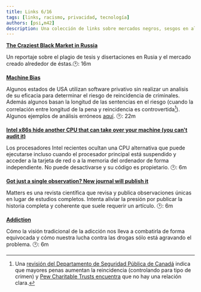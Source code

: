 ```yaml
---
title: Links 6/16
tags: [links, racismo, privacidad, tecnología]
authors: [psi,m42]
description: Una colección de links sobre mercados negros, sesgos en algoritmos, journals sobre casos únicos y otros.
---
```


[**The Craziest Black Market in Russia**](http://www.slate.com/articles/news_and_politics/cover_story/2016/05/the_thriving_russian_black_market_in_dissertations_and_the_crusaders_fighting.html)

Un reportaje sobre el plagio de tesis y disertaciones en Rusia y el mercado creado alrededor de éstas.:clock2:: 16m

[**Machine Bias**](https://www.propublica.org/article/machine-bias-risk-assessments-in-criminal-sentencing)

Algunos estados de USA utilizan software privativo sin realizar un analisis de su eficacia para determinar el riesgo de reincidencia de criminales. Además algunos basan la longitud de las sentencias en el riesgo (cuando la correlación entre longitud de la pena y reincidencia es controvertida[^reincidencia]). Algunos ejemplos de análisis erróneos [aquí](https://www.propublica.org/article/what-algorithmic-injustice-looks-like-in-real-life). :clock2:: 22m

[^reincidencia]: Una [revisión del Departamento de Seguridad Pública de Canadá](http://www.publicsafety.gc.ca/cnt/rsrcs/pblctns/ffcts-prsn-sntncs-rcdvsm/index-en.aspx#mor) indica que mayores penas aumentan la reincidencia (controlando para tipo de crimen) y [Pew Charitable Trusts encuentra](http://www.pewtrusts.org/en/research-and-analysis/fact-sheets/2013/10/08/prison-time-served-and-recidivism) que no hay una relación clara.

[**Intel x86s hide another CPU that can take over your machine (you can't audit it)**](http://boingboing.net/2016/06/15/intel-x86-processors-ship-with.html)

Los procesadores Intel recientes ocultan una CPU alternativa que puede ejecutarse incluso cuando el procesador principal está suspendido y acceder a la tarjeta de red o a la memoria del ordenador de forma independiente. No puede desactivarse y su código es propietario. :clock2:: 6m


[**Got just a single observation? New journal will publish it**](http://www.sciencemag.org/news/2015/12/got-just-single-observation-new-journal-will-publish-it)

Matters es una revista científica que revisa y publica observaciones únicas en lugar de estudios completos. Intenta aliviar la presión por publicar la historia completa y coherente que suele requerir un artículo. :clock2:: 6m

[**Addiction**](https://www.youtube.com/watch?v=ao8L-0nSYzg)

Cómo la visión tradicional de la adicción nos lleva a combatirla de forma equivocada y cómo nuestra lucha contra las drogas sólo está agravando el problema. :clock2:: 6m
